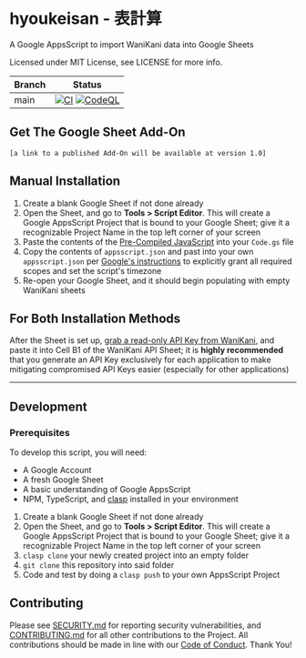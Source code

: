 # hyoukeisan - 表計算

A Google AppsScript to import WaniKani data into Google Sheets

Licensed under MIT License, see LICENSE for more info.

| Branch  | Status        |
| ------- | ------------- |
| main    | [![CI](https://github.com/bachmacintosh/wanikani-gs/actions/workflows/ci.yml/badge.svg?branch=main)](https://github.com/bachmacintosh/wanikani-gs/actions/workflows/ci.yml) [![CodeQL](https://github.com/bachmacintosh/wanikani-gs/actions/workflows/codeql-analysis.yml/badge.svg)](https://github.com/bachmacintosh/wanikani-gs/actions/workflows/codeql-analysis.yml) |

## Get The Google Sheet Add-On

`[a link to a published Add-On will be available at version 1.0]`

## Manual Installation

1. Create a blank Google Sheet if not done already
2. Open the Sheet, and go to **Tools > Script Editor**. This will create a Google AppsScript Project that is bound to your Google Sheet; give it a recognizable Project Name in the top left corner of your screen
3. Paste the contents of the [Pre-Compiled JavaScript](https://github.com/bachmacintosh/wanikani-gs/blob/main/build/index.js) into your `Code.gs` file
4. Copy the contents of `appsscript.json` and past into your own `appsscript.json` per [Google's instructions](https://developers.google.com/apps-script/concepts/scopes#setting_explicit_scopes) to explicitly grant all required scopes and set the script's timezone
5. Re-open your Google Sheet, and it should begin populating with empty WaniKani sheets


## For Both Installation Methods

After the Sheet is set up, [grab a read-only API Key from WaniKani](https://www.wanikani.com/settings/personal_access_tokens), and paste it into Cell B1 of the WaniKani API Sheet; it is **highly recommended** that you generate an API Key exclusively for each application to make mitigating compromised API Keys easier (especially for other applications)

---

## Development

### Prerequisites

To develop this script, you will need:

* A Google Account
* A fresh Google Sheet
* A basic understanding of Google AppsScript
* NPM, TypeScript, and [clasp](https://github.com/google/clasp) installed in your environment

1. Create a blank Google Sheet if not done already
2. Open the Sheet, and go to **Tools > Script Editor**. This will create a Google AppsScript Project that is bound to your Google Sheet; give it a recognizable Project Name in the top left corner of your screen
3. `clasp clone` your newly created project into an empty folder
4. `git clone` this repository into said folder
5. Code and test by doing a `clasp push` to your own AppsScript Project

## Contributing

Please see [SECURITY.md](https://github.com/bachmacintosh/wanikani-gs/blob/main/SECURITY.md) for reporting security vulnerabilities, and [CONTRIBUTING.md](https://github.com/bachmacintosh/wanikani-gs/blob/main/CONTRIBUTING.md) for all other contributions to the Project. All contributions should be made in line with our [Code of Conduct](https://github.com/bachmacintosh/wanikani-gs/blob/main/CODE_OF_CONDUCT.md). Thank You!